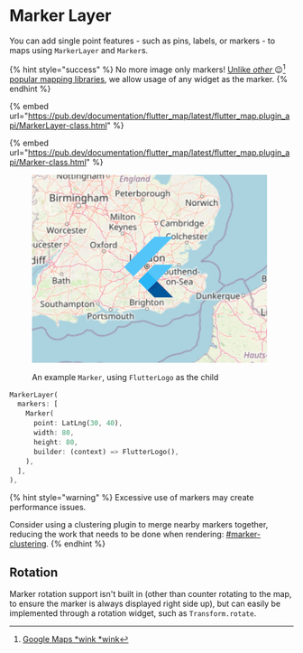 # Marker Layer

You can add single point features - such as pins, labels, or markers - to maps using `MarkerLayer` and `Marker`s.

{% hint style="success" %}
No more image only markers! [Unlike _other_ ](https://github.com/flutter/flutter/issues/24213)😉[^1][ popular mapping libraries](https://github.com/flutter/flutter/issues/24213), we allow usage of any widget as the marker.
{% endhint %}

{% embed url="https://pub.dev/documentation/flutter_map/latest/flutter_map.plugin_api/MarkerLayer-class.html" %}

{% embed url="https://pub.dev/documentation/flutter_map/latest/flutter_map.plugin_api/Marker-class.html" %}

<figure><img src="../.gitbook/assets/ExampleMarker.png" alt=""><figcaption><p>An example <code>Marker</code>, using <code>FlutterLogo</code> as the child</p></figcaption></figure>

```dart
MarkerLayer(
  markers: [
    Marker(
      point: LatLng(30, 40),
      width: 80,
      height: 80,
      builder: (context) => FlutterLogo(),
    ),
  ],
),
```

{% hint style="warning" %}
Excessive use of markers may create performance issues.

Consider using a clustering plugin to merge nearby markers together, reducing the work that needs to be done when rendering: [#marker-clustering](../plugins/list.md#marker-clustering "mention").
{% endhint %}

## Rotation

Marker rotation support isn't built in (other than counter rotating to the map, to ensure the marker is always displayed right side up), but can easily be implemented through a rotation widget, such as `Transform.rotate`.

[^1]: [Google Maps \*wink \*wink](https://github.com/flutter/flutter/issues/24213)
